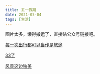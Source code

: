 ```yaml
---
title: 五一假期
date: 2021-05-04
tags: [生活]
---
```


图片太多，懒得搬运了，直接贴公众号链接吧。

[每一次出行都可以当作是旅途](https://mp.weixin.qq.com/s?__biz=MjM5MDQ4NjUwMg==&mid=2649198133&idx=1&sn=93af9ea6f39fbff30d959f764bc5f10b&chksm=be5734bc8920bdaa0948d4faf033735db7a7a30dee4307a1151d06253bfd34a1d7469c856847&token=1584174037&lang=zh_CN#rd)

[33了](https://mp.weixin.qq.com/s?__biz=MjM5MDQ4NjUwMg==&mid=2649198136&idx=1&sn=babfa60237318276c7ad3c2626bae563&chksm=be5734b18920bda7f3e53a0d2cb9b6d6f7bf24522371ef8c095f18d9cb1b779aebc488e3702d&token=1584174037&lang=zh_CN#rd)

[风景这边独美](https://mp.weixin.qq.com/s?__biz=MjM5MDQ4NjUwMg==&mid=2649198145&idx=1&sn=8391474a7027dbf619616f4d44471fd8&chksm=be5734c88920bddef832b242ec1a5913dc55da5e2463112d4ba47cfea4c97c2e11b040d53997&token=1584174037&lang=zh_CN#rd)